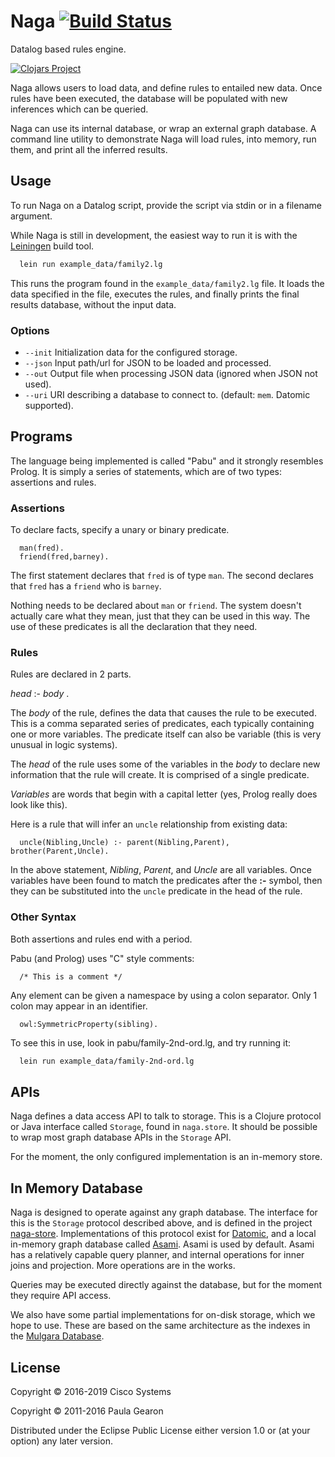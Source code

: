 # Naga [![Build Status](https://travis-ci.org/threatgrid/naga.svg?branch=master)](https://travis-ci.org/threatgrid/naga)

Datalog based rules engine.

[![Clojars Project](http://clojars.org/org.clojars.quoll/naga/latest-version.svg)](http://clojars.org/org.clojars.quoll/naga)

Naga allows users to load data, and define rules to entailed new data. Once rules have been
executed, the database will be populated with new inferences which can be queried.

Naga can use its internal database, or wrap an external graph database. A command line
utility to demonstrate Naga will load rules, into memory, run them, and print all the
inferred results.

## Usage

To run Naga on a Datalog script, provide the script via stdin or in a filename argument.

While Naga is still in development, the easiest way to run it is with the
[Leiningen](http://leiningen.org) build tool.

```bash
  lein run example_data/family2.lg
```

This runs the program found in the `example_data/family2.lg` file. It loads the data specified in the file,
executes the rules, and finally prints the final results database, without the input data.

### Options

- `--init` Initialization data for the configured storage.
- `--json` Input path/url for JSON to be loaded and processed.
- `--out` Output file when processing JSON data (ignored when JSON not used).
- `--uri` URI describing a database to connect to. (default: `mem`. Datomic supported).

## Programs

The language being implemented is called "Pabu" and it strongly resembles Prolog. It is
simply a series of statements, which are of two types: assertions and rules. 

### Assertions
To declare facts, specify a unary or binary predicate.

```
  man(fred).
  friend(fred,barney).
```

The first statement declares that `fred` is of type `man`. The second declares that `fred` has
a `friend` who is `barney`.

Nothing needs to be declared about `man` or `friend`. The system doesn't actually care what
they mean, just that they can be used in this way. The use of these predicates is all the
declaration that they need.

### Rules
Rules are declared in 2 parts.

*head* :- *body* .


The *body* of the rule, defines the data that causes the rule
to be executed. This is a comma separated series of predicates, each typically containing
one or more variables. The predicate itself can also be variable
(this is very unusual in logic systems).

The *head* of the rule uses some of the variables in the *body* to declare new information
that the rule will create. It is comprised of a single predicate.

*Variables* are words that begin with a capital letter (yes, Prolog really does look like this).

Here is a rule that will infer an `uncle` relationship from existing data:

```
  uncle(Nibling,Uncle) :- parent(Nibling,Parent), brother(Parent,Uncle).
```

In the above statement, *Nibling*, *Parent*, and *Uncle* are all variables. Once variables
have been found to match the predicates after the **:-** symbol, then they can be substituted
into the `uncle` predicate in the head of the rule.

### Other Syntax
Both assertions and rules end with a period.

Pabu (and Prolog) uses "C" style comments:

```
  /* This is a comment */
```

Any element can be given a namespace by using a colon separator. Only 1 colon may appear in an identifier.

```
  owl:SymmetricProperty(sibling).
```

To see this in use, look in pabu/family-2nd-ord.lg, and try running it:

```bash
  lein run example_data/family-2nd-ord.lg
```

## APIs

Naga defines a data access API to talk to storage. This is a Clojure protocol or Java interface
called `Storage`, found in `naga.store`. It should be possible to wrap most graph database APIs
in the `Storage` API.

For the moment, the only configured implementation is an in-memory store.

## In Memory Database

Naga is designed to operate against any graph database. The interface for this is the `Storage`
protocol described above, and is defined in the project [naga-store](https://github.com/threatgrid/naga-store).
Implementations of this protocol exist for [Datomic](https://www.datomic.com/), and a local
in-memory graph database called [Asami](https://github.com/threatgrid/asami). Asami is used
by default. Asami has a relatively capable query planner, and internal operations for inner joins and projection.
More operations are in the works.

Queries may be executed directly against the database, but for the moment they require API access.

We also have some partial implementations for on-disk storage, which we hope to use.
These are based on the same architecture as the indexes in the
[Mulgara Database](http://github.com/quoll/mulgara).

## License

Copyright © 2016-2019 Cisco Systems

Copyright © 2011-2016 Paula Gearon

Distributed under the Eclipse Public License either version 1.0 or (at
your option) any later version.
